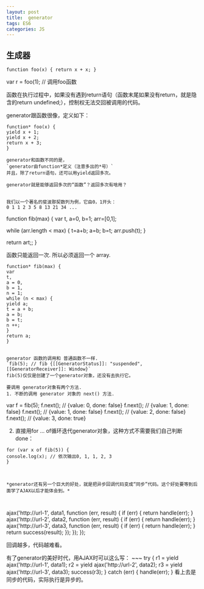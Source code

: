 ```yaml
---
layout: post
title:  generator
tags: ES6
categories: JS
---
```


## 生成器

	function foo(x) { return x + x; }
var r = foo(1); // 调用foo函数

函数在执行过程中，如果没有遇到return语句（函数末尾如果没有return，就是隐含的return undefined;），控制权无法交回被调用的代码。


generator跟函数很像，定义如下：
~~~
function* foo(x) {
yield x + 1;
yield x + 2;
return x + 3;
}

generator和函数不同的是，
`generator由function*定义（注意多出的*号）`
并且，除了return语句，还可以用yield返回多次。

generator就是能够返回多次的“函数”？返回多次有啥用？


我们以一个著名的斐波那契数列为例，它由0，1开头：
0 1 1 2 3 5 8 13 21 34 ...
~~~
function fib(max) {
var
t,
a=0,
b=1;
arr=[0,1];

while (arr.length \< max) {
t=a+b;
a=b;
b=t;
arr.push(t);
}

return art;;
}


函数只能返回一次. 所以必须返回一个 array.
~~~
function* fib(max) {
var
t,
a = 0,
b = 1,
n = 1;
while (n < max) {
yield a;
t = a + b;
a = b;
b = t;
n ++;
}
return a;
}


generator 函数的调用和 普通函数不一样.
`fib(5); // fib {[[GeneratorStatus]]: "suspended", [[GeneratorReceiver]]: Window}`
fib(5)仅仅是创建了一个generator对象，还没有去执行它。

要调用 generator对象有两个方法. 
1. 不断的调用 generator 对象的 next() 方法.
~~~
var f = fib(5);
f.next(); // {value: 0, done: false}
f.next(); // {value: 1, done: false}
f.next(); // {value: 1, done: false}
f.next(); // {value: 2, done: false}
f.next(); // {value: 3, done: true}


2. 直接用for ... of循环迭代generator对象，这种方式不需要我们自己判断done：
~~~
for (var x of fib(5)) {
console.log(x); // 依次输出0, 1, 1, 2, 3
}



*generator还有另一个巨大的好处，就是把异步回调代码变成“同步”代码。这个好处要等到后面学了AJAX以后才能体会到。*



~~~
ajax('http://url-1', data1, function (err, result) {
if (err) {
return handle(err);
}
ajax('http://url-2', data2, function (err, result) {
if (err) {
return handle(err);
}
ajax('http://url-3', data3, function (err, result) {
if (err) {
return handle(err);
}
return success(result);
});
});
});

回调越多，代码越难看。

有了generator的美好时代，用AJAX时可以这么写：
\~\~\~
try {
r1 = yield ajax('http://url-1', data1);
r2 = yield ajax('http://url-2', data2);
r3 = yield ajax('http://url-3', data3);
success(r3);
}
catch (err) {
handle(err);
}
看上去是同步的代码，实际执行是异步的。




